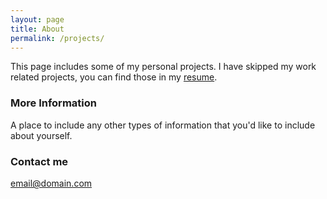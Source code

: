 ```yaml
---
layout: page
title: About
permalink: /projects/
---
```


This page includes some of my personal projects.
I have skipped my work related projects, you can find those in my [resume](https://bit.ly/2Y7xSkF). 

### More Information

A place to include any other types of information that you'd like to include about yourself.

### Contact me

[email@domain.com](mailto:email@domain.com)
